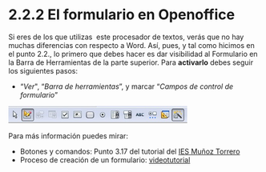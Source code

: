 # 2.2.2 El formulario en Openoffice

Si eres de los que utilizas  este procesador de textos, verás que no hay muchas diferencias con respecto a Word. Así, pues, y tal como hicimos en el punto 2.2., lo primero que debes hacer es dar visibilidad al Formulario en la Barra de Herramientas de la parte superior. Para **activarlo** debes seguir los siguientes pasos:

*   “_Ver_", “_Barra de herramientas_”, y marcar “_Campos de control de formulario_”


![Barra del formulario de openoffice](img/formulario_openoffice.jpg "Barra formulario de Openoffice") 




Para más información puedes mirar:
* Botones y comandos: Punto 3.17 del tutorial del [IES Muñoz Torrero](http://iesmunoztorrero.juntaextremadura.net/web/lenix/writer1/oowriter3desc.html#bformularios "Tutorial Formulario Writer IES Muñoz Torrero")
* Proceso de creación de un formulario: [videotutorial](https://www.youtube.com/watch?v=gY05hFmz3YM)

